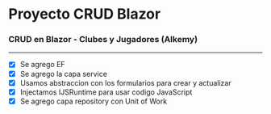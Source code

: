 # Proyecto CRUD Blazor

### CRUD en Blazor - Clubes y Jugadores (Alkemy)
---
- [x] Se agrego EF
- [x] Se agrego la capa service
- [x] Usamos abstraccion con los formularios para crear y actualizar
- [x] Injectamos IJSRuntime para usar codigo JavaScript
- [x] Se agrego capa repository con Unit of Work
